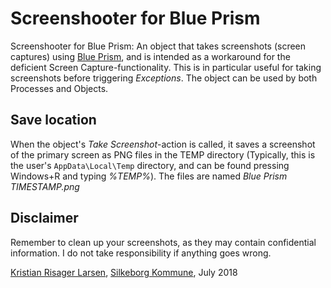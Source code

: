 # Screenshooter for Blue Prism
Screenshooter for Blue Prism: An object that takes screenshots (screen captures) using [Blue Prism](https://www.blueprism.com), and is intended as a workaround for the deficient Screen Capture-functionality. This is in particular useful for taking screenshots before triggering *Exceptions*.
The object can be used by both Processes and Objects.

## Save location
When the object's *Take Screenshot*-action is called, it saves a screenshot of the primary screen as PNG files in the TEMP directory (Typically, this is the user's `AppData\Local\Temp` directory, and can be found pressing Windows+R and typing *%TEMP%*).
The files are named *Blue Prism TIMESTAMP.png*

## Disclaimer
Remember to clean up your screenshots, as they may contain confidential information. I do not take responsibility if anything goes wrong.

[Kristian Risager Larsen](https://kristianrisagerlarsen.dk), [Silkeborg Kommune](http://silkeborg.dk), July 2018
